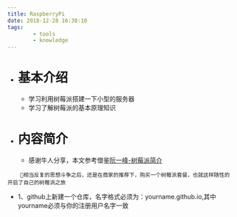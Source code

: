 ```yaml
---
title: RaspberryPi
date: 2018-12-28 16:30:10
tags:
        - tools
        - knowledge
---
```

* # 基本介绍
    * 学习利用树莓派搭建一下小型的服务器
    * 学习了解树莓派的基本原理知识
* # 内容简介
    + 感谢牛人分享，本文参考借鉴[阮一峰-树莓派简介](http://www.ruanyifeng.com/blog/2017/06/raspberry-pi-tutorial.html)
````
    相当反复的思想斗争之后，还是在商家的推荐下，购买一个树莓派套餐，也就这样随性的开启了自己的树莓派之旅
````
* 1、github上新建一个仓库，名字格式必须为：yourname.github.io,其中yourname必须与你的注册用户名字一致
